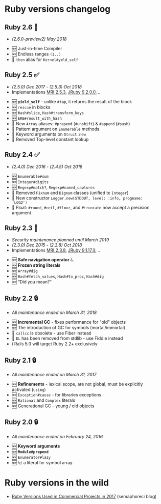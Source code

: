 # Ruby versions changelog


## Ruby 2.6 :construction:
- *(2.6.0-preview2) May 2018*


* :new: Just-in-time Compiler
* :new: Endless ranges `(1..)`
* :arrows_counterclockwise: `then` alias for `Kernel#yeld_self`


## Ruby 2.5 :white_check_mark:
- *(2.5.0) Dec 2017 - (2.5.3) Oct 2018*
- Implementations [MRI 2.5.3](https://www.ruby-lang.org/en/news/2018/10/18/ruby-2-5-3-released/), [JRuby 9.2.0.0](https://www.jruby.org/2018/05/24/jruby-9-2-0-0), ..

* :new: **`yield_self`** - unlike `#tap`, it returns the result of the block
* :new: `rescue` in blocks
* :new: `Hash#slice`, `Hash#transform_keys`
* :new: `ERB#result_with_hash`
* :arrows_counterclockwise: New `Array` aliases: `#prepend` (`#unshift`) & `#append` (`#push`)
* :arrows_counterclockwise: Pattern argument on `Enumerable` methods
* :arrows_counterclockwise: Keyword arguments on `Struct.new`
* :put_litter_in_its_place: Removed Top-level constant lookup

## Ruby 2.4 :white_check_mark:
- *(2.4.0) Dec 2016 - (2.4.5) Oct 2018*

* :new: `Enumerable#sum`
* :new: `Integer#digits`
* :new: `Regexp#match?`, `Regexp#named_captures`
* :put_litter_in_its_place: Removed `Fixnum` and `Bignum` classes (unified to `Integer`)
* :arrows_counterclockwise: New constructor `Logger.new(STDOUT, level: :info, progname: 'LOG2')`
* :arrows_counterclockwise: Float: `#round`, `#ceil`, `#floor`, and `#truncate` now accept a precision argument

## Ruby 2.3 :closed_lock_with_key:
- *Security maintenance planned until March 2019*
- *(2.3.0) Dec 2015 - (2.3.8) Oct 2018*
- Implementations [MRI 2.3.8](https://www.ruby-lang.org/en/news/2018/10/17/ruby-2-3-8-released/), [JRuby 9.1.17.0](https://www.jruby.org/2018/04/23/jruby-9-1-17-0), ..

* :new: **Safe navigation operator** `&.`
* :new: **Frozen string literals**
* :new: `Array#dig`
* :new: `Hash#fetch_values`, `Hash#to_proc`, `Hash#dig`
* :new: “Did you mean?”

## Ruby 2.2 :lock:
- *All maintenance ended on March 31, 2018*

* :new: **Incremental GC** - fixes performance for "old" objects
* :new: The introduction of GC for symbols (mortal/immortal)
* :put_litter_in_its_place: `callcc` is obsolete - use Fiber instead
* :put_litter_in_its_place: `DL` has been removed from stdlib - use Fiddle instead
* :information_source: Rails 5.0 will target Ruby 2.2+ exclusively

## Ruby 2.1 :lock:
- *All maintenance ended on March 31, 2017*

* :new: **Refinements** - lexical scope, are not global, must be explicitly activated (`using`)
* :new: `Exception#cause` - for libraries exceptions
* :new: `Rational` and `Complex` literals
* :new: Generational GC - young / old objects

## Ruby 2.0 :lock:
- *All maintenance ended on February 24, 2016*

* :new: **Keyword arguments**
* :new: **`Module#prepend`**
* :new: `Enumerator#lazy`
* :new: `%i` a literal for symbol array

# Ruby versions in the wild

* [Ruby Versions Used in Commercial Projects in 2017](https://semaphoreci.com/blog/2017/11/08/ruby-versions-used-in-commercial-projects-in-2017.html) (semaphoreci blog)
